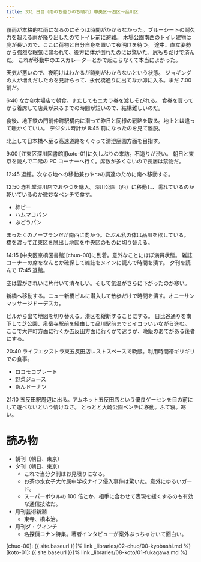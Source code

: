 ```yaml
---
title: 331 日目（雨のち曇りのち晴れ）中央区～港区～品川区
---
```


霧雨が本格的な雨になるのにそうは時間がかからなかった。ブルーシートの耐久力を超える雨が降り出したのでトイレ前に避難。
木場公園南西のトイレ建物は庇が長いので、ここに荷物と自分自身を置いて夜明けを待つ。
途中、直立姿勢から強烈な眠気に襲われて、後方に体が倒れたのには驚いた。尻もちだけで済んだ。
これが移動中のエスカレーターとかで起こらなくて本当によかった。

天気が悪いので、夜明けはわかるが時刻がわからないという状態。
ジョギングの人が増えだしたのを見計らって、永代橋通りに出てなか卯に入る。まだ 7:00 前だ。

6:40 なか卯木場店で朝食。またしてもニカラ券を渡しそびれる。
食券を買ってから着席して店員が来るまでの時間が短いので、結構難しいのだ。

食後、地下鉄の門前仲町駅構内に潜って昨日と同様の戦略を取る。地上とは違って暖かくていい。
デジタル時計が 8:45 前になったのを見て離脱。

北上して日本橋へ至る高速道路をくぐって清澄庭園方面を目指す。

9:00 [江東区深川図書館][koto-01]に久しぶりの来訪。石造りが渋い。
朝日と東京を読んで二階の PC コーナーへ行く。席数が多くないので長居は禁物だ。

12:45 退館。次なる地への移動兼おやつの調達のために南へ移動する。

12:50 赤札堂深川店でおやつを購入。深川公園（西）に移動し、濡れているのか乾いているのか微妙なベンチで食す。
* 柿ピー
* ハムマヨパン
* ぶどうパン

まったくのノープランだが南西に向かう。たぶん私の体は品川を欲している。
橋を渡って江東区を脱出し地図を中央区のものに切り替える。

14:15 [中央区京橋図書館][chuo-00]に到着。意外なことにほぼ満員状態。
雑誌コーナーの席をなんとか確保して雑誌をメインに読んで時間を潰す。
夕刊を読んで 17:45 退館。

空は雲がきれいに片付いて清々しい。そして気温がさらに下がったのか寒い。

新橋へ移動する。ニュー新橋ビルに潜入して散歩だけで時間を潰す。オニーサンマッサージドーデスカ。

ビルから出て地図を切り替える。港区を縦断することにする。
日比谷通りを南下して芝公園、泉岳寺駅前を経由して品川駅前までヒイコラいいながら進む。
ここで大井町方面に行くか五反田方面に行くかで迷うが、晩飯のあてがある後者にする。

20:40 ライフエクストラ東五反田店レストスペースで晩飯。利用時間帯ギリギリでの食事。
* ロコモコプレート
* 野菜ジュース
* あんドーナツ

21:10 五反田駅周辺に出る。アムネット五反田店という優良ゲーセンを目の前にして遊べないという情けなさ。
とっとと大崎公園ベンチに移動。ふて寝。寒い。

# 読み物

* 朝刊（朝日、東京）
* 夕刊（朝日、東京）
  * これで当分夕刊はお見限りになる。
  * お茶の水女子大付属中学校ナイフ侵入事件は驚いた。意外にゆるいガード。
  * スーパーボウルの 100 倍とか、相手に合わせて表現を緩くするのも有効な通信技法だ。
* 月刊芸術新潮
  * 東寺、橋本治。
* 月刊ダ・ヴィンチ
  * 名探偵コナン特集。著者インタビューが案外ぶっちゃけいて面白い。

[chuo-00]: {{ site.baseurl }}{% link _libraries/02-chuo/00-kyobashi.md %}
[koto-01]: {{ site.baseurl }}{% link _libraries/08-koto/01-fukagawa.md %}
